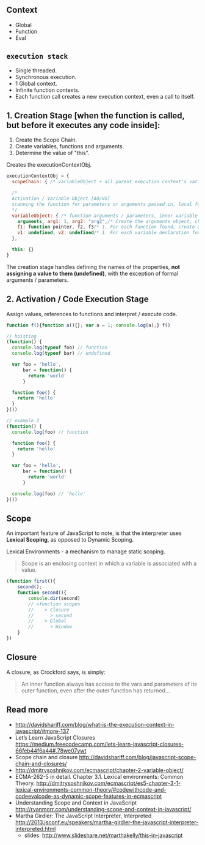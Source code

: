 ## Context
- Global
- Function
- Eval

## `execution stack`
- Single threaded.
- Synchronous execution.
- 1 Global context.
- Infinite function contexts.
- Each function call creates a new execution context, even a call to itself.

## 1. Creation Stage [when the function is called, but before it executes any code inside]:
1. Create the Scope Chain.
2. Create variables, functions and arguments.
3. Determine the value of "this".

Creates the executionContextObj.
```js
executionContextObj = {
  scopeChain: { /* variableObject + all parent execution context's variableObject */ },

  /*
  Activation / Variable Object [AO/VO]
  scanning the function for parameters or arguments passed in, local function declarations and local variable declarations.
  */
  variableObject: { /* function arguments / parameters, inner variable and function declarations */
    arguments, arg1: 1, arg2: "arg2",/* Create the arguments object, check the context for parameters, initialize the name and value and create a reference copy. */    
    f1: function pointer, f2, f3/* 1. For each function found, create a property in the variable object that is the exact function name, which has a reference pointer to the function in memory. 2. If the function name exists already, the reference pointer value will be _overwritten_. */
    v1: undefined, v2: undefined/* 1. For each variable declaration found, create a property in the variable object that is the variable name, and initialize the value as undefined. 2. If the variable name already exists in the variable object, do nothing and continue scanning. */
  },

  this: {}
}
```

The creation stage handles defining the names of the properties,
**not assigning a value to them (undefined)**, with the exception of formal arguments / parameters.

## 2. Activation / Code Execution Stage
Assign values, references to functions and interpret / execute code.

```js
function f(){function a(){}; var a = 1; console.log(a);} f()

// hoisting
(function() {
  console.log(typeof foo) // function
  console.log(typeof bar) // undefined

  var foo = 'hello',
      bar = function() {
        return 'world'
      }

  function foo() {
    return 'hello'
  }
}())

// example 2
(function() {
  console.log(foo) // function  

  function foo() {
    return 'hello'
  }

  var foo = 'hello',
      bar = function() {
        return 'world'
      }

  console.log(foo) // 'hello'  
}())
```

## Scope
An important feature of JavaScript to note, is that the interpreter uses **Lexical Scoping**, as opposed to Dynamic Scoping.

Lexical Environments - a mechanism to manage static scoping.

> Scope is an enclosing context in which a variable is associated with a value.

```js
(function first(){
    second();
    function second(){
        console.dir(second)
        // <function scope>
        //    > Closure
        //      > second
        //    > Global
        //      > Window
    }   
})
```

## Closure
A closure, as Crockford says, is simply:
> An inner function always has access to the vars and parameters of its outer function, even after the outer function has returned…

## Read more
- http://davidshariff.com/blog/what-is-the-execution-context-in-javascript/#more-137
- Let’s Learn JavaScript Closures https://medium.freecodecamp.com/lets-learn-javascript-closures-66feb44f6a44#.78we07ywt
- Scope chain and closure http://davidshariff.com/blog/javascript-scope-chain-and-closures/
- http://dmitrysoshnikov.com/ecmascript/chapter-2-variable-object/
- ECMA-262-5 in detail. Chapter 3.1. Lexical environments: Common Theory. http://dmitrysoshnikov.com/ecmascript/es5-chapter-3-1-lexical-environments-common-theory/#codewithcode-and-codeevalcode-as-dynamic-scope-features-in-ecmascript
- Understanding Scope and Context in JavaScript http://ryanmorr.com/understanding-scope-and-context-in-javascript/
- Martha Girdler: The JavaScript Interpreter, Interpreted http://2013.jsconf.eu/speakers/martha-girdler-the-javascript-interpreter-interpreted.html
  - slides: http://www.slideshare.net/marthakelly/this-in-javascript

[1]: http://www.ecma-international.org/ecma-262/7.0/index.html#sec-ecmascript-function-objects-construct-argumentslist-newtarget "[[Construct]] ( argumentsList, newTarget)"
